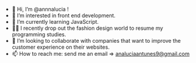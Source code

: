- 👋 Hi, I’m @annnalucia !
- 👀 I’m interested in front end development.
- 🌱 I’m currently learning JavaScript.
- ✍🏻 I recently drop out the fashion design world to resume my programming studies.
- 💞️ I’m looking to collaborate with companies that want to improve the customer experience on their websites.
- 📫 How to reach me: send me an email => analuciaantunes9@gmail.com

<!---
annnalucia/annnalucia is a ✨ special ✨ repository because its `README.md` (this file) appears on your GitHub profile.
You can click the Preview link to take a look at your changes.
--->
